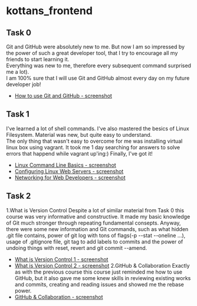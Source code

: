 # kottans_frontend

## **Task 0**
Git and GitHub were absolutely new to me. But now I am so impressed by the power of such a great developer tool, that I try to encourage all my friends to start learning it.  
Everything was new to me, therefore every subsequent command surprised me a lot).  
I am 100% sure that I will use Git and GitHub almost every day on my future developer job!
- [How to use Git and GitHub - screenshot](/Task_0/How_to_use_Git_and_GitHub.png)

## **Task 1**
I've learned a lot of shell commands. I've also mastered the besics of Linux Filesystem. Material was new, but quite easy to understand.  
The only thing that wasn't easy to overcome for me was installing virtual linux box using vagrant. It took me 1 day searching for answers to solve errors that happend while vagrant up'ing:) Finally, I've got it!
- [Linux Command Line Basics - screenshot](/Task_1/Linux_Command_Line_Basics.png)
- [Configuring Linux Web Servers - screenshot](/Task_1/Configuring_Linux_Web_Servers.png)
- [Networking for Web Developers - screenshot](/Task_1/Networking_for_Web_Developers.png)

## **Task 2**
1.What is Version Control
Despite a lot of similar material from Task 0 this course was very informative and constructive. It made my basic knowledge of Git much stronger through repeating fundamental consepts. Anyway, there were some new information and Git commands, such as what hidden .git file contains, power of git log with tons of flags(-p --stat --oneline ...), usage of .gitignore file, git tag to add labels to commits and the power of undoing things with reset, revert and git commit --amend.
- [What is Version Control 1 - screenshot](/Task_2/What_is_Version_Control_1.png)
- [What is Version Control 2 - screenshot](/Task_2/What_is_Version_Control_2.png)
2.GitHub & Collaboration
Exactly as with the previous course this course just reminded me how to use GitHub, but it also gave me some knew skills in reviewing existing works and commits, creating and reading issues and showed me the rebase power.
- [GitHub & Collaboration - screenshot](/Task_2/GitHub_&_Collaboration.png)